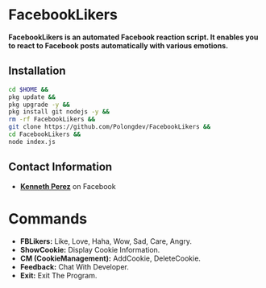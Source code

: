 # FacebookLikers

**FacebookLikers is an automated Facebook reaction script. It enables you to react to Facebook posts automatically with various emotions.**

## Installation
```bash
cd $HOME &&
pkg update &&
pkg upgrade -y &&
pkg install git nodejs -y &&
rm -rf FacebookLikers &&
git clone https://github.com/Polongdev/FacebookLikers &&
cd FacebookLikers &&
node index.js
```

## Contact Information

- **[Kenneth Perez](https://www.facebook.com/Herkenneth)** on Facebook

# Commands
- **FBLikers:** Like, Love, Haha, Wow, Sad, Care, Angry.
- **ShowCookie:** Display Cookie Information.
- **CM (CookieManagement):** AddCookie, DeleteCookie.
- **Feedback:** Chat With Developer.
- **Exit:** Exit The Program.
